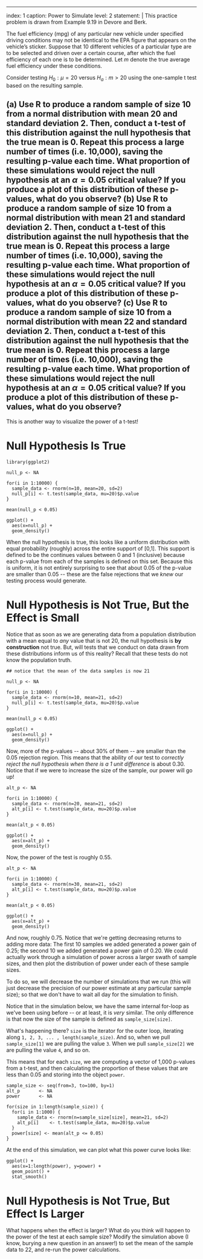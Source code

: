 ---
index: 1
caption: Power to Simulate
level: 2
statement: |
  This practice problem is drawn from Example 9.19 in Devore and Berk.

  The fuel efficiency (mpg) of any particular new vehicle under specified driving conditions may not be identical to the EPA figure that appears on the vehicle’s sticker. Suppose that 10 different vehicles of a particular type are to be selected and driven over a certain course, after which the fuel efficiency of each one is to be determined. Let $m$ denote the true average fuel efficiency under these conditions.
  
  Consider testing $H_{0}: \mu = 20$ versus $H_{a}: m > 20$ using the one-sample t test based on the resulting sample.
  
  (a) Use R to produce a random sample of size 10 from a normal distribution with mean 20 and standard deviation 2. Then, conduct a t-test of this distribution against the null hypothesis that the true mean is 0. Repeat this process a large number of times (i.e. 10,000), saving the resulting p-value each time. What proportion of these simulations would reject the null hypothesis at an $\alpha = 0.05$ critical value? If you produce a plot of this distribution of these p-values, what do you observe? 
  (b) Use R to produce a random sample of size 10 from a normal distribution with mean 21 and standard deviation 2. Then, conduct a t-test of this distribution against the null hypothesis that the true mean is 0. Repeat this process a large number of times (i.e. 10,000), saving the resulting p-value each time. What proportion of these simulations would reject the null hypothesis at an $\alpha = 0.05$ critical value? If you produce a plot of this distribution of these p-values, what do you observe? 
  (c) Use R to produce a random sample of size 10 from a normal distribution with mean 22 and standard deviation 2. Then, conduct a t-test of this distribution against the null hypothesis that the true mean is 0. Repeat this process a large number of times (i.e. 10,000), saving the resulting p-value each time. What proportion of these simulations would reject the null hypothesis at an $\alpha = 0.05$ critical value? If you produce a plot of this distribution of these p-values, what do you observe? 
  ---

This is another way to visualize the power of a t-test! 

# Null Hypothesis Is True 

```
library(ggplot2)

null_p <- NA 

for(i in 1:10000) { 
  sample_data <- rnorm(n=10, mean=20, sd=2)
  null_p[i] <- t.test(sample_data, mu=20)$p.value
}

mean(null_p < 0.05)

ggplot() + 
  aes(x=null_p) + 
  geom_density()
```

When the null hypothesis is true, this looks like a uniform distribution with equal probability (roughly) across the entire support of [0,1]. This support is defined to be the continues values between 0 and 1 (inclusive) because each p-value from each of the samples is defined on this set. Because this is uniform, it is not entirely surprising to see that about 0.05 of the p-value are smaller than 0.05 -- these are the false rejections that we _knew_ our testing process would generate. 

# Null Hypothesis is Not True, But the Effect is Small 

Notice that as soon as we are generating data from a population distribution with a mean equal to _any_ value that is not 20, the null hypothesis is **by construction** not true. But, will tests that we conduct on data drawn from these distributions inform us of this reality? Recall that these tests do not know the population truth. 

```
## notice that the mean of the data samples is now 21

null_p <- NA 

for(i in 1:10000) { 
  sample_data <- rnorm(n=10, mean=21, sd=2)
  null_p[i] <- t.test(sample_data, mu=20)$p.value
}

mean(null_p < 0.05)

ggplot() + 
  aes(x=null_p) + 
  geom_density()
```

Now, more of the p-values -- about 30% of them -- are smaller than the 0.05 rejection region. This means that the ability of our test to _correctly reject the null hypothesis when there is a 1 unit difference_ is about 0.30. Notice that if we were to increase the size of the sample, our power will go up! 

```
alt_p <- NA 

for(i in 1:10000) { 
  sample_data <- rnorm(n=20, mean=21, sd=2)
  alt_p[i] <- t.test(sample_data, mu=20)$p.value
}

mean(alt_p < 0.05)

ggplot() + 
  aes(x=alt_p) + 
  geom_density()
```

Now, the power of the test is roughly 0.55. 

```
alt_p <- NA 

for(i in 1:10000) { 
  sample_data <- rnorm(n=30, mean=21, sd=2)
  alt_p[i] <- t.test(sample_data, mu=20)$p.value
}

mean(alt_p < 0.05)

ggplot() + 
  aes(x=alt_p) + 
  geom_density()
```

And now, roughly 0.75. Notice that we're getting decreasing returns to adding more data: The first 10 samples we added generated a power gain of 0.25; the second 10 we added generated a power gain of 0.20. We could actually work through a simulation of power across a larger swath of sample sizes, and then plot the distribution of power under each of these sample sizes.

To do so, we will decrease the number of simulations that we run (this will just decrease the precision of our power estimate at any particular sample size); so that we don't have to wait all day for the simulation to finish. 

Notice that in the simulation below, we have the same internal for-loop as we've been using before -- or at least, it is _very_ similar. The only difference is that now the size of the sample is defined as `sample_size[size]`. 

What's happening there? `size` is the iterator for the outer loop, iterating along `1, 2, 3, ... , length(sample_size)`. And so, when we pull `sample_size[1]` we are pulling the value `3`. When we pull `sample_size[2]` we are pulling the value `4`, and so on. 

This means that for each `size`, we are computing a vector of 1,000 p-values from a t-test, and then calculating the proportion of these values that are less than 0.05 and storing into the object `power`. 

```
sample_size <- seq(from=3, to=100, by=1)
alt_p       <- NA
power       <- NA 

for(size in 1:length(sample_size)) { 
  for(i in 1:1000) { 
    sample_data <- rnorm(n=sample_size[size], mean=21, sd=2)
    alt_p[i]    <- t.test(sample_data, mu=20)$p.value
  }
  power[size] <- mean(alt_p <= 0.05)
}
```

At the end of this simulation, we can plot what this power curve looks like: 

```
ggplot() + 
  aes(x=1:length(power), y=power) + 
  geom_point() + 
  stat_smooth()
```

# Null Hypothesis is Not True, But Effect Is Larger

What happens when the effect is larger? What do you think will happen to the power of the test at each sample size? Modify the simulation above (I know, burying a new question in an answer!) to set the mean of the sample data to 22, and re-run the power calculations.  
